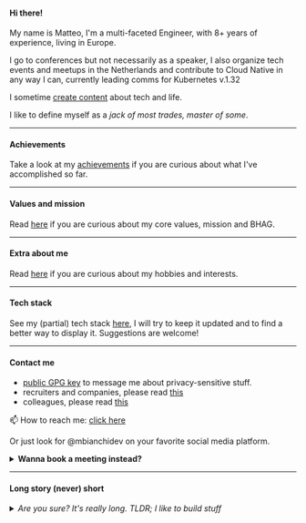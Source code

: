 #### Hi there!

My name is Matteo, I'm a multi-faceted Engineer, with 8+ years of experience, living in Europe. 

I go to conferences but not necessarily as a speaker, I also organize tech events and meetups in the Netherlands and contribute to Cloud Native in any way I can, currently leading comms for Kubernetes v.1.32

I sometime [create content](content-creation/home.md) about tech and life.

I like to define myself as a _jack of most trades, master of some_.

---

#### Achievements

Take a look at my [achievements](achievements.md) if you are curious about what I've accomplished so far.

---

#### Values and mission

Read [here](values-and-mission.md) if you are curious about my core values, mission and BHAG.

---

#### Extra about me

Read [here](extra.md) if you are curious about my hobbies and interests.

---

#### Tech stack

See my (partial) tech stack [here](tech-stack.md), I will try to keep it updated and to find a better way to display it. Suggestions are welcome!

---

#### Contact me

- [public GPG key](keys/gpgkey.pub) to message me about privacy-sensitive stuff.
- recruiters and companies, please read [this](note-to-recruiters.md)
- colleagues, please read [this](note-to-colleagues.md)

📫 How to reach me: [click here](https://mb-consulting.dev/all-links)

Or just look for @mbianchidev on your favorite social media platform.

<details>
  <summary><b>Wanna book a meeting instead?</b></summary>
  Here's a secret <a href="https://mb-consulting.dev/secret">link</a>! 🤫
</details>

---

#### Long story (never) short

<details>
  <summary><i>Are you sure? It's really long. TLDR; I like to build stuff</i></summary>

  I have always been passionate about computers and technology, but I started to code when I was 15, after switching highschool from a scientific and mostly theoretical one to what in Italy is called "technical" high school, where I learned the basics of programming and computer science 👨‍💻.
  
  I was never a good student, I was always bored by school 🥱 and I never liked to study, but I was always curious and I loved to learn new things, especially if they were related to computers.
  My professors at that time used to tell me that I would never work in IT because I was not good enough, but I never gave up and I kept learning on my own 🤓.
  
  Most people in my life were also not happy about my choice, they wanted me to go to university and get a degree to go for a "real job" 🤨 instead of "playing with computers", but I was not interested in that, I wanted to work and learn by doing, not by studying.
  
  I started my professional journey in 2015 as a web developer, I started to write production grade PHP code even before I got my driving license. 🚗 
  As employee I started as fullstack, in a small company building embedded software in C and some intarnal tools in C#, then I joined a promising local startup, always as fullstack but back to PHP with a Laravel flavor.
  
  Graduating from my high school I then moved to a bigger city (Milan), switched language to specialize in Java and built my back(end) as a Software Engineer, I climbed the ladder, worked on large scale products (8+ million users) and finally became a Senior Software Engineer. 👷
  
  Since I am a fundamentally lazy person, I learnt to love automation, starting with bash scripts and moving on to DevOps tools and practices.
  I joined the Dark Side of DevOps and Site Reliability taking the best from my SWE background (I've never stopped to use the --force) taking over a Staff DevOps Role. 🌌
  
  At some point, after leading DevOps initatives and bringing multiple teams from 0 to GitOps, I felt that I reached a ceiling in my career both in the company I worked at that time and in the italian IT landscape (not so rich, if you ask me). 
  That is the reason why I decided to start my journey in 2021 as a freelance professional and digital nomad. ✈️🏝️
  I wanted to scale my impact on the IT industry and to help more people and companies to achieve their goals. ⛰️
  
  I coached and mentored my padawans (ehm I mean, my students) about DevOps principles and practices. I also helped companies to improve their DevEx and embrace the DevOps culture. 📚
  
  In the meantime I learnt a bit more about frontend, especially React. I always despised Javascript but after learning about Typescript I started to like it a bit more. Still not my jam but I can live with it. Nodejs is more fun than I expected, I'll give you that. 🙆‍♂️
  
  Back to the story, in all this time I've been in the IT industry, I've learned a lot from hands on experience and had the opportunity to interact with truly amazing people. 🤝
  
  After digital nomading across Europe, in 2023 I took the next step and I've become the co-founder and CTO of a startup for one year: KubeLab. Here is where I enjoyed the challenge of building a new company culture, a service and a product from scratch and of course taking care of my team. 🤟
  
  In the end we could not find the Product-Market Fit, even after raising a pre-seed amount and had to step back, but quoting Yoda: "The greatest teacher, failure is."
  
  In the end I kept advocating for Cloud Native technologies, I am a Kubernetes lover and part of the CNCF community. ☸️💙
  I strongly believe in the power of Platform Engineering and I look forward to impact the IT industry with my work. 🏋️
  
  What will I do in 2024 and beyond? Who knows! 🤩
  
  To be continued... 
</details>
